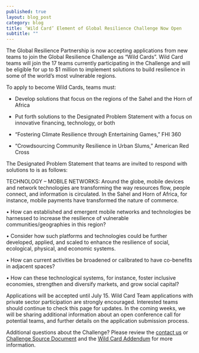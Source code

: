 ```yaml
---
published: true
layout: blog_post
category: blog
title: ‘Wild Card’ Element of Global Resilience Challenge Now Open
subtitle: ""
---
```


The Global Resilience Partnership is now accepting applications from new teams to join the Global Resilience Challenge as “Wild Cards”. Wild Card teams will join the 17 teams currently participating in the Challenge and will be eligible for up to $1 million to implement solutions to build resilience in some of the world’s most vulnerable regions. 

To apply to become Wild Cards, teams must: 
*	Develop solutions that focus on the regions of the Sahel and the Horn of Africa
*	Put forth solutions to the Designated Problem Statement with a focus on innovative financing, technology, or both

* “Fostering Climate Resilience through Entertaining Games,” FHI 360
* “Crowdsourcing Community Resilience in Urban Slums,” American Red Cross

The Designated Problem Statement that teams are invited to respond with solutions to is as follows:

TECHNOLOGY – MOBILE NETWORKS: 
Around the globe, mobile devices and network technologies are transforming the way resources flow, people connect, and information is circulated. In the Sahel and Horn of Africa, for instance, mobile payments have transformed the nature of commerce. 

•	How can established and emergent mobile networks and technologies be harnessed to increase the resilience of vulnerable communities/geographies in this region? 

•	Consider how such platforms and technologies could be further developed, applied, and scaled to enhance the resilience of social, ecological, physical, and economic systems.  

•	How can current activities be broadened or calibrated to have co-benefits in adjacent spaces?  

•	How can these technological systems, for instance, foster inclusive economies, strengthen and diversify markets, and grow social capital?

Applications will be accepted until July 15. Wild Card Team applications with private sector participation are strongly encouraged. Interested teams should continue to check this page for updates. In the coming weeks, we will be sharing additional information about an open conference call for potential teams, and further details on the application submission process.

Additional questions about the Challenge? Please review the <a href='mailto:challenge@globalresiliencepartnership.org'>contact us</a> or <a href='{{site.baseurl}}/resource/challenge-docs/GRP_Source_Document_English.pdf' download='GRP_Source_Document_English.pdf' onClick="_gaq.push(['_trackEvent', 'Click', 'Download', 'GRP_Source_Document_English']);">Challenge Source Document</a> and the <a href='{{site.baseurl}}/resource/challenge-docs/GRP Challenge Source Document_Wild Card Addendum_15May2015_FINAL.pdf' download='GRP Challenge Source Document_Wild Card Addendum_15May2015_FINAL.pdf' onClick="_gaq.push(['_trackEvent', 'Click', 'Download', 'GRP_Challenge Source Document_Wild Card Addendum']);">Wild Card Addendum</a> for more information.



